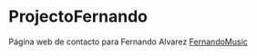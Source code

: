 # ProjectoFernando
Página web de contacto para Fernando Alvarez
[FernandoMusic](http://fernandomusic.tk/)
